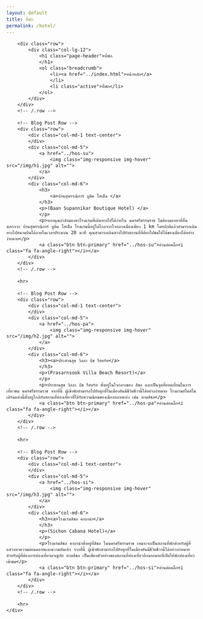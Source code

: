 ```yaml
---
layout: default
title: ที่พัก
permalink: /hotel/
---
```



<div class="container">

        <div class="row">
            <div class="col-lg-12">
                <h1 class="page-header">ที่พัก
                </h1>
                <ol class="breadcrumb">
                    <li><a href="../index.html">หน้าหลัก</a>
                    </li>
                    <li class="active">ที่พัก</li>
                </ol>
            </div>
        </div>
        <!-- /.row -->

        <!-- Blog Post Row -->
        <div class="row">
            <div class="col-md-1 text-center">
            </div>
            <div class="col-md-5">
                <a href="../hos-su">
                    <img class="img-responsive img-hover" src="/img/h1.jpg" alt="">
                </a>
            </div>
            <div class="col-md-6">
                <h3>
                    <a>บ้านสุพรรณิการ์ บูติค โฮเต็ล </a>
                </h3>
                <p>(Baan Supannikar Boutique Hotel) </a>
                </p>
                <p>หากคุณกำลังมองหาโรงแรมที่เดินทางไปได้ง่ายใน นครศรีธรรมราช ไม่ต้องมองหาที่อื่นนอกจาก บ้านสุพรรณิการ์ บูติค โฮเต็ล โรงแรมนี้อยู่ไม่ไกลจากใจกลางเมืองเพียง 1 km โดยปกติแล้วสามารถเดินทางไปสนามบินได้ภายในเวลาประมาณ 20 นาที คุณสามารถเดินทางไปยังสถานที่ที่ต้องไปชมให้ได้ของเมืองได้อย่างง่ายดาย</p>
                <a class="btn btn-primary" href="../hos-su">อ่านต่อคลิ๊ก<i class="fa fa-angle-right"></i></a>
            </div>
        </div>
        <!-- /.row -->

        <hr>

        <!-- Blog Post Row -->
        <div class="row">
            <div class="col-md-1 text-center">
            </div>
            <div class="col-md-5">
                <a href="../hos-pa">
                    <img class="img-responsive img-hover" src="/img/h2.jpg" alt="">
                </a>
            </div>
            <div class="col-md-6">
                <h3><a>ประสานสุข วิลลา บีช รีสอร์ท</a>
                </h3>
                <p>(Prasarnsook Villa Beach Resort)</a>
                </p>
                <p>ประสานสุข วิลลา บีช รีสอร์ท ตั้งอยู่ในใจกลางของ สิชล และเป็นจุดที่ยอดเยี่ยมในการเที่ยวชม นครศรีธรรมราช จากที่นี้ ผู้เข้าพักสามารถไปยังทุกที่ในเมืองอันมีชีวิตชีวานี้ได้อย่างง่ายดาย โรงแรมสไตล์โมเดิร์นแห่งนี้ตั้งอยูใกล้กับสถานที่ท่องเที่ยวที่ได้รับความนิยมของเมืองหลายแห่ง เช่น หาดสิชล</p>
                <a class="btn btn-primary" href="../hos-pa">อ่านต่อคลิ๊ก<i class="fa fa-angle-right"></i></a>
            </div>
        </div>
        <!-- /.row -->

        <hr>

        <!-- Blog Post Row -->
        <div class="row">
            <div class="col-md-1 text-center">
            </div>
            <div class="col-md-5">
                <a href="../hos-si">
                    <img class="img-responsive img-hover" src="/img/h3.jpg" alt="">
                </a>
            </div>
            <div class="col-md-6">
                <h3><a>โรงแรมสิชล คาบาน่า</a>
                </h3>
                <p>(Sichon Cabana Hotel)</a>
                </p>
                <p>โรงแรมสิชล คาบาน่าตั้งอยู่ที่สิชล ในนครศรีธรรมราช เหมาะจะเป็นสถานที่พักสำหรับผู้ที่แสวงหาความผ่อนคลายและความบันเทิง จากที่นี้ ผู้เข้าพักสามารถไปยังทุกที่ในเมืองอันมีชีวิตชีวานี้ได้อย่างง่ายดาย สำหรับผู้ที่ต้องการท่องเที่ยวผจญภัย หาดสิชล เป็นเพียงตัวอย่างของสถานที่ท่องเที่ยวอีกมากมายที่เปิดให้นักท่องเที่ยวเข้าชม</p>
                <a class="btn btn-primary" href="../hos-si">อ่านต่อคลิ๊ก<i class="fa fa-angle-right"></i></a>
            </div>
        </div>
        <!-- /.row -->

        <hr>
    </div>

